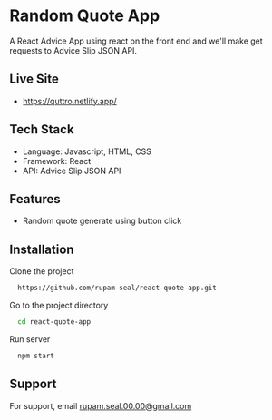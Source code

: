 # Random Quote App
A React Advice App using react on the front end and we'll make get requests to Advice Slip JSON API.

## Live Site

- https://quttro.netlify.app/

## Tech Stack

- Language: Javascript, HTML, CSS
- Framework: React
- API: Advice Slip JSON API

## Features

- Random quote generate using button click

## Installation

Clone the project

```bash
  https://github.com/rupam-seal/react-quote-app.git
```

Go to the project directory

```bash
  cd react-quote-app
```

Run server

```bash
  npm start
```

## Support

For support, email rupam.seal.00.00@gmail.com
